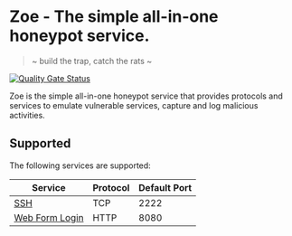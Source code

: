# Zoe - The simple all-in-one honeypot service.

> ~ build the trap, catch the rats ~

[![Quality Gate Status][0]][1]

Zoe is the simple all-in-one honeypot service that provides protocols and services to emulate
vulnerable services, capture and log malicious activities.

## Supported

The following services are supported:

| Service          | Protocol | Default Port |
|------------------|----------|------------- |
| [SSH]            | TCP      | 2222         |
| [Web Form Login] | HTTP     | 8080         |

[0]: https://sonarcloud.io/api/project_badges/measure?project=cmj0121_zoe&metric=alert_status
[1]: https://sonarcloud.io/summary/new_code?id=cmj0121_zoe

[SSH]: https://github.com/cmj0121/zoe/tree/main/pkg/service/ssh
[Web Form Login]: https://github.com/cmj0121/zoe/tree/main/pkg/service/web
